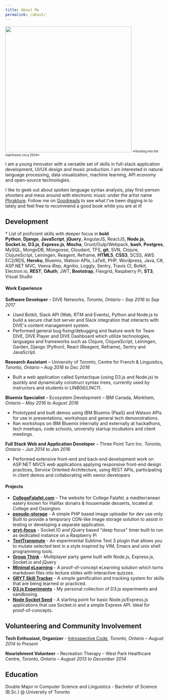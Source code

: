 ```yaml
---
title: About Me
permalink: /about/
---
```


<img src="/images/youth.jpg" style="width: 400px; margin-bottom: 0px;">
<span style="font-size: 0.7em; margin-top: 0px;">*Hacking into the mainframe circa 2004*</span>

I am a young innovator with a versatile set of skills in full-stack application development, UI/UX design and music production. I am interested in natural language processing, data visualization, machine learning, API economy and open-source technologies.

I like to geek out about spoken language syntax analysis, play first-person shooters and mess around with electronic music under the artist name [Phrakture](http://music.phrakture.com). Follow me on [Goodreads](http://www.goodreads.com/nafeu) to see what I've been digging in to lately and feel free to recommend a good book while you are at it!

## <a name="development"></a>Development

<span class="help-text">* List of proficient skills with deeper focus in **bold**</span><br>
**Python**, **Django**, **JavaScript**, **jQuery**, AngularJS, ReactJS, **Node.js**, **Socket.io**, **D3.js**, **Express.js**, **Mocha**, Grunt/Gulp/Webpack, **bash**, **Postgres**, MySQL, MongoDB, Mongoose, Cloudant, TFS, **git**, SVN, Clojure, ClojureScript, Leiningen, Reagent, Reframe, **HTML5**, **CSS3**, SCSS, AWS EC2/RDS, **Heroku**, Bluemix, Watson APIs, LaTeX, PHP, Wordpress, Java, C#, ASP.NET MVC, Veeva iRep, Agnitio, Loggly, Sentry, Travis CI, Botkit, Electron.io, **REST**, **OAuth**, JWT, **Bootstrap**, Flexgrid, Raspberry Pi, **ST3**, Visual Studio

#### <a name="development"></a>Work Experience

**Software Developer** – DIVE Networks, _Toronto, Ontario – Sep 2016 to Sep 2017_
- Used Botkit, Slack API (Web, RTM and Events), Python and Node.js to build a secure chat bot server and Slack integration that interacts with DIVE's content management system.
- Performed general bug fixing/debugging and feature work for Team DIVE, DIVE Player and DIVE Dashboard which utilize technologies, languages and frameworks such as Clojure, ClojureScript, Leiningen, Garden, Django (Python), React (Reagent, Reframe), Sentry and JavaScript.

**Research Assistant** – University of Toronto, Centre for French & Linguistics, _Toronto, Ontario – Aug 2016 to Dec 2016_
- Built a web application called Syntactique (using D3.js and Node.js) to quickly and dynamically construct syntax trees, currently used by instructors and students in LINB06/LINC11.

**Bluemix Specialist** – Ecosystem Development – IBM Canada, _Markham, Ontario – May 2016 to August 2016_
- Prototyped and built demos using IBM Bluemix (PaaS) and Watson APIs for use in presentations, workshops and general tech demonstrations.
- Ran workshops on IBM Bluemix internally and externally at hackathons, tech meetups, code schools, university startup incubators and client meetings.

**Full Stack Web and Application Developer** – Three Point Turn Inc. _Toronto, Ontario – Jun 2014 to Jan 2016_
- Performed extensive front-end and back-end development work on ASP.NET MVC5 web applications applying responsive front-end design practices, Service Oriented Architecture, using REST APIs, participating in client demos and collaborating with senior developers

#### <a name="projects"></a>Projects

- **[CollegeFalafel.com](http://collegefalafel.com)** – The website for College Falafel, a mediterranean eatery known for Halifax donairs & housemade desserts, located at College and Ossington.
- **[pseudo-storage](https://github.com/nafeu/pseudo-storage)** - A simple PHP based image uploader for dev use only. Built to provide a temporary CDN-like image storage solution to assist in testing or developing a separate application.
- **[gryt-focus](https://github.com/nafeu/gryt-focus)** - Socket.IO and jQuery based "deep focus" timer built to run as dedicated instance on a Raspberry Pi
- **[TextTransmute](https://github.com/nafeu/TextTransmute)** - An experimental Sublime Text 3 plugin that allows you to mutate selected text in a style inspired by VIM, Emacs and unix shell programming tools.
- **[Groop Think](https://github.com/nafeu/groop-think)** - Multiplayer party game built with Node.js, Express.js, Socket.io and jQuery
- **[Minimal eLearning](https://github.com/nafeu/minimal-elearning)** - A proof-of-concept eLearning solution which turns markdown files into lecture slides with interactive quizzes.
- **[GRYT Skill Tracker](https://github.com/nafeu/gryt-skill-tracker)** - A simple gamification and tracking system for skills that are being learned or practiced.
- **[D3.js Experiments](https://github.com/nafeu/d3-experiments)** - My personal collection of D3.js experiments and sandboxing.
- **[Node Socket Seed](https://github.com/nafeu/node-socket-seed)** - A starting point for basic Node.js/Express.js applications that use Socket.io and a simple Express API. Ideal for proof-of-concepts.

## <a name="volunteering"></a>Volunteering and Community Involvement

**Tech Enthusiast, Organizer** - [Introspective Code](http://github.com/introspective-code), _Toronto, Ontario – August 2014 to Present_

**Nourishment Volunteer** – Recreation Therapy – West Park Healthcare Centre, _Toronto, Ontario – August 2013 to December 2014_

## <a name="education"></a>Education

Double Major in Computer Science and Linguistics - Bachelor of Science (B.Sc.) @ University of Toronto